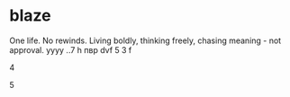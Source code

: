 # blaze

One life. No rewinds. Living boldly, thinking freely, chasing meaning - not approval.
yyyy
..7 h 
пвр dvf 
5
3
f

4

5

